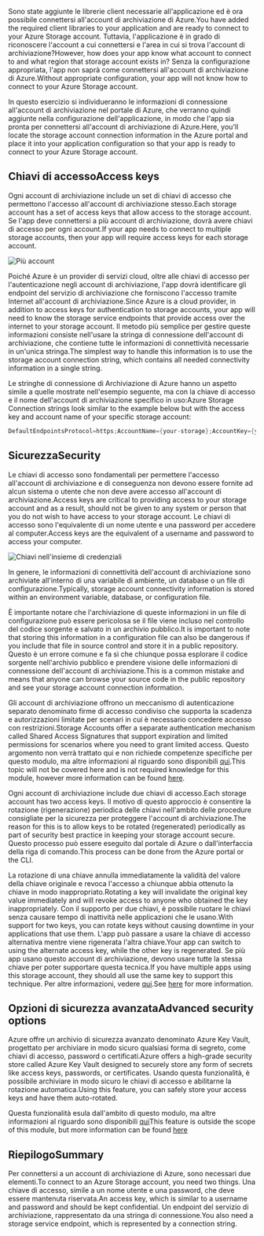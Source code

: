 <span data-ttu-id="e6640-101">Sono state aggiunte le librerie client necessarie all'applicazione ed è ora possibile connettersi all'account di archiviazione di Azure.</span><span class="sxs-lookup"><span data-stu-id="e6640-101">You have added the required client libraries to your application and are ready to connect to your Azure Storage account.</span></span> <span data-ttu-id="e6640-102">Tuttavia, l'applicazione è in grado di riconoscere l'account a cui connettersi e l'area in cui si trova l'account di archiviazione?</span><span class="sxs-lookup"><span data-stu-id="e6640-102">However, how does your app know what account to connect to and what region that storage account exists in?</span></span> <span data-ttu-id="e6640-103">Senza la configurazione appropriata, l'app non saprà come connettersi all'account di archiviazione di Azure.</span><span class="sxs-lookup"><span data-stu-id="e6640-103">Without appropriate configuration, your app will not know how to connect to your Azure Storage account.</span></span> 

<span data-ttu-id="e6640-104">In questo esercizio si individueranno le informazioni di connessione all'account di archiviazione nel portale di Azure, che verranno quindi aggiunte nella configurazione dell'applicazione, in modo che l'app sia pronta per connettersi all'account di archiviazione di Azure.</span><span class="sxs-lookup"><span data-stu-id="e6640-104">Here, you'll locate the storage account connection information in the Azure portal and place it into your application configuration so that your app is ready to connect to your Azure Storage account.</span></span>

## <a name="access-keys"></a><span data-ttu-id="e6640-105">Chiavi di accesso</span><span class="sxs-lookup"><span data-stu-id="e6640-105">Access keys</span></span>

<span data-ttu-id="e6640-106">Ogni account di archiviazione include un set di chiavi di accesso che permettono l'accesso all'account di archiviazione stesso.</span><span class="sxs-lookup"><span data-stu-id="e6640-106">Each storage account has a set of access keys that allow access to the storage account.</span></span> <span data-ttu-id="e6640-107">Se l'app deve connettersi a più account di archiviazione, dovrà avere chiavi di accesso per ogni account.</span><span class="sxs-lookup"><span data-stu-id="e6640-107">If your app needs to connect to multiple storage accounts, then your app will require access keys for each storage account.</span></span>

![Più account](..\media-draft\7-multiple-accounts.png)

<span data-ttu-id="e6640-109">Poiché Azure è un provider di servizi cloud, oltre alle chiavi di accesso per l'autenticazione negli account di archiviazione, l'app dovrà identificare gli endpoint del servizio di archiviazione che forniscono l'accesso tramite Internet all'account di archiviazione.</span><span class="sxs-lookup"><span data-stu-id="e6640-109">Since Azure is a cloud provider, in addition to access keys for authentication to storage accounts, your app will need to know the storage service endpoints that provide access over the internet to your storage account.</span></span> <span data-ttu-id="e6640-110">Il metodo più semplice per gestire queste informazioni consiste nell'usare la stringa di connessione dell'account di archiviazione, che contiene tutte le informazioni di connettività necessarie in un'unica stringa.</span><span class="sxs-lookup"><span data-stu-id="e6640-110">The simplest way to handle this information is to use the storage account connection string, which contains all needed connectivity information in a single string.</span></span>

<span data-ttu-id="e6640-111">Le stringhe di connessione di Archiviazione di Azure hanno un aspetto simile a quelle mostrate nell'esempio seguente, ma con la chiave di accesso e il nome dell'account di archiviazione specifico in uso:</span><span class="sxs-lookup"><span data-stu-id="e6640-111">Azure Storage Connection strings look similar to the example below but with the access key and account name of your specific storage account:</span></span>

```csharp
DefaultEndpointsProtocol=https;AccountName={your-storage};AccountKey={your-access-key};EndpointSuffix=core.windows.net
```

## <a name="security"></a><span data-ttu-id="e6640-112">Sicurezza</span><span class="sxs-lookup"><span data-stu-id="e6640-112">Security</span></span>

<span data-ttu-id="e6640-113">Le chiavi di accesso sono fondamentali per permettere l'accesso all'account di archiviazione e di conseguenza non devono essere fornite ad alcun sistema o utente che non deve avere accesso all'account di archiviazione.</span><span class="sxs-lookup"><span data-stu-id="e6640-113">Access keys are critical to providing access to your storage account and as a result, should not be given to any system or person that you do not wish to have access to your storage account.</span></span> <span data-ttu-id="e6640-114">Le chiavi di accesso sono l'equivalente di un nome utente e una password per accedere al computer.</span><span class="sxs-lookup"><span data-stu-id="e6640-114">Access keys are the equivalent of a username and password to access your computer.</span></span>

![Chiavi nell'insieme di credenziali](..\media-draft\8-keys-vault.png)

<span data-ttu-id="e6640-116">In genere, le informazioni di connettività dell'account di archiviazione sono archiviate all'interno di una variabile di ambiente, un database o un file di configurazione.</span><span class="sxs-lookup"><span data-stu-id="e6640-116">Typically, storage account connectivity information is stored within an environment variable, database, or configuration file.</span></span>

<span data-ttu-id="e6640-117">È importante notare che l'archiviazione di queste informazioni in un file di configurazione può essere pericolosa se il file viene incluso nel controllo del codice sorgente e salvato in un archivio pubblico.</span><span class="sxs-lookup"><span data-stu-id="e6640-117">It is important to note that storing this information in a configuration file can also be dangerous if you include that file in source control and store it in a public repository.</span></span> <span data-ttu-id="e6640-118">Questo è un errore comune e fa sì che chiunque possa esplorare il codice sorgente nell'archivio pubblico e prendere visione delle informazioni di connessione dell'account di archiviazione.</span><span class="sxs-lookup"><span data-stu-id="e6640-118">This is a common mistake and means that anyone can browse your source code in the public repository and see your storage account connection information.</span></span>

<span data-ttu-id="e6640-119">Gli account di archiviazione offrono un meccanismo di autenticazione separato denominato firme di accesso condiviso che supporta la scadenza e autorizzazioni limitate per scenari in cui è necessario concedere accesso con restrizioni.</span><span class="sxs-lookup"><span data-stu-id="e6640-119">Storage Accounts offer a separate authentication mechanism called Shared Access Signatures that support expiration and limited permissions for scenarios where you need to grant limited access.</span></span> <span data-ttu-id="e6640-120">Questo argomento non verrà trattato qui e non richiede competenze specifiche per questo modulo, ma altre informazioni al riguardo sono disponibili [qui](https://docs.microsoft.com/en-us/azure/storage/common/storage-dotnet-shared-access-signature-part-1).</span><span class="sxs-lookup"><span data-stu-id="e6640-120">This topic will not be covered here and is not required knowledge for this module, however more information can be found [here](https://docs.microsoft.com/en-us/azure/storage/common/storage-dotnet-shared-access-signature-part-1).</span></span>

<span data-ttu-id="e6640-121">Ogni account di archiviazione include due chiavi di accesso.</span><span class="sxs-lookup"><span data-stu-id="e6640-121">Each storage account has two access keys.</span></span> <span data-ttu-id="e6640-122">Il motivo di questo approccio è consentire la rotazione (rigenerazione) periodica delle chiavi nell'ambito delle procedure consigliate per la sicurezza per proteggere l'account di archiviazione.</span><span class="sxs-lookup"><span data-stu-id="e6640-122">The reason for this is to allow keys to be rotated (regenerated) periodically as part of security best practice in keeping your storage account secure.</span></span> <span data-ttu-id="e6640-123">Questo processo può essere eseguito dal portale di Azure o dall'interfaccia della riga di comando.</span><span class="sxs-lookup"><span data-stu-id="e6640-123">This process can be done from the Azure portal or the CLI.</span></span>

<span data-ttu-id="e6640-124">La rotazione di una chiave annulla immediatamente la validità del valore della chiave originale e revoca l'accesso a chiunque abbia ottenuto la chiave in modo inappropriato.</span><span class="sxs-lookup"><span data-stu-id="e6640-124">Rotating a key will invalidate the original key value immediately and will revoke access to anyone who obtained the key inappropriately.</span></span> <span data-ttu-id="e6640-125">Con il supporto per due chiavi, è possibile ruotare le chiavi senza causare tempo di inattività nelle applicazioni che le usano.</span><span class="sxs-lookup"><span data-stu-id="e6640-125">With support for two keys, you can rotate keys without causing downtime in your applications that use them.</span></span> <span data-ttu-id="e6640-126">L'app può passare a usare la chiave di accesso alternativa mentre viene rigenerata l'altra chiave.</span><span class="sxs-lookup"><span data-stu-id="e6640-126">Your app can switch to using the alternate access key, while the other key is regenerated.</span></span> <span data-ttu-id="e6640-127">Se più app usano questo account di archiviazione, devono usare tutte la stessa chiave per poter supportare questa tecnica.</span><span class="sxs-lookup"><span data-stu-id="e6640-127">If you have multiple apps using this storage account, they should all use the same key to support this technique.</span></span> <span data-ttu-id="e6640-128">Per altre informazioni, vedere [qui](https://docs.microsoft.com/en-us/azure/storage/common/storage-create-storage-account#manage-your-storage-access-keys).</span><span class="sxs-lookup"><span data-stu-id="e6640-128">See [here](https://docs.microsoft.com/en-us/azure/storage/common/storage-create-storage-account#manage-your-storage-access-keys) for more information.</span></span>

## <a name="advanced-security-options"></a><span data-ttu-id="e6640-129">Opzioni di sicurezza avanzata</span><span class="sxs-lookup"><span data-stu-id="e6640-129">Advanced security options</span></span>

<span data-ttu-id="e6640-130">Azure offre un archivio di sicurezza avanzato denominato Azure Key Vault, progettato per archiviare in modo sicuro qualsiasi forma di segreto, come chiavi di accesso, password o certificati.</span><span class="sxs-lookup"><span data-stu-id="e6640-130">Azure offers a high-grade security store called Azure Key Vault designed to securely store any form of secrets like access keys, passwords, or certificates.</span></span> <span data-ttu-id="e6640-131">Usando questa funzionalità, è possibile archiviare in modo sicuro le chiavi di accesso e abilitarne la rotazione automatica.</span><span class="sxs-lookup"><span data-stu-id="e6640-131">Using this feature, you can safely store your access keys and have them auto-rotated.</span></span>

<span data-ttu-id="e6640-132">Questa funzionalità esula dall'ambito di questo modulo, ma altre informazioni al riguardo sono disponibili [qui](https://docs.microsoft.com/en-us/azure/key-vault/key-vault-ovw-storage-keys)</span><span class="sxs-lookup"><span data-stu-id="e6640-132">This feature is outside the scope of this module, but more information can be found [here](https://docs.microsoft.com/en-us/azure/key-vault/key-vault-ovw-storage-keys)</span></span>

## <a name="summary"></a><span data-ttu-id="e6640-133">Riepilogo</span><span class="sxs-lookup"><span data-stu-id="e6640-133">Summary</span></span>

<span data-ttu-id="e6640-134">Per connettersi a un account di archiviazione di Azure, sono necessari due elementi.</span><span class="sxs-lookup"><span data-stu-id="e6640-134">To connect to an Azure Storage account, you need two things.</span></span> <span data-ttu-id="e6640-135">Una chiave di accesso, simile a un nome utente e una password, che deve essere mantenuta riservata.</span><span class="sxs-lookup"><span data-stu-id="e6640-135">An access key, which is similar to a username and password and should be kept confidential.</span></span> <span data-ttu-id="e6640-136">Un endpoint del servizio di archiviazione, rappresentato da una stringa di connessione.</span><span class="sxs-lookup"><span data-stu-id="e6640-136">You also need a storage service endpoint, which is represented by a connection string.</span></span>

